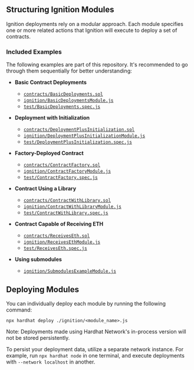 ## Structuring Ignition Modules

Ignition deployments rely on a modular approach. Each module specifies one or more related actions that Ignition will
execute to deploy a set of contracts.

### Included Examples

The following examples are part of this repository. It's recommended to go through them sequentially for better
understanding:

- **Basic Contract Deployments**

    - [`contracts/BasicDeployments.sol`](../../../chain-deployment-buildbear/hardhat-ignition/contracts/BasicDeployments.sol)
    - [`ignition/BasicDeploymentsModule.js`](../../../chain-deployment-buildbear/hardhat-ignition/ignition/BasicDeploymentsModule.js)
    - [`test/BasicDeployments.spec.js`](../../../chain-deployment-buildbear/hardhat-ignition/test/BasicDeployments.js)

- **Deployment with Initialization**

    - [`contracts/DeploymentPlusInitialization.sol`](../../../chain-deployment-buildbear/hardhat-ignition/contracts/DeploymentPlusInitialization.sol)
    - [`ignition/DeploymentPlusInitializationModule.js`](../../../chain-deployment-buildbear/hardhat-ignition/ignition/DeploymentPlusInitializationModule.js)
    - [`test/DeploymentPlusInitialization.spec.js`](../../../chain-deployment-buildbear/hardhat-ignition/test/DeploymentPlusInitialization.js)

- **Factory-Deployed Contract**

    - [`contracts/ContractFactory.sol`](../../../chain-deployment-buildbear/hardhat-ignition/contracts/ContractFactory.sol)
    - [`ignition/ContractFactoryModule.js`](../../../chain-deployment-buildbear/hardhat-ignition/ignition/ContractFactoryModule.js)
    - [`test/ContractFactory.spec.js`](../../../chain-deployment-buildbear/hardhat-ignition/test/ContractFactory.js)

- **Contract Using a Library**

    - [`contracts/ContractWithLibrary.sol`](../../../chain-deployment-buildbear/hardhat-ignition/contracts/ContractWithLibrary.sol)
    - [`ignition/ContractWithLibraryModule.js`](../../../chain-deployment-buildbear/hardhat-ignition/ignition/ContractWithLibraryModule.js)
    - [`test/ContractWithLibrary.spec.js`](../../../chain-deployment-buildbear/hardhat-ignition/test/ContractWithLibrary.js)

- **Contract Capable of Receiving ETH**

    - [`contracts/ReceivesEth.sol`](../../../chain-deployment-buildbear/hardhat-ignition/contracts/ReceivesEth.sol)
    - [`ignition/ReceivesEthModule.js`](../../../chain-deployment-buildbear/hardhat-ignition/ignition/ReceivesEthModule.js)
    - [`test/ReceivesEth.spec.js`](../../../chain-deployment-buildbear/hardhat-ignition/test/ReceivesEth.js)

- **Using submodules**

    - [`ignition/SubmodulesExampleModule.js`](../../../chain-deployment-buildbear/hardhat-ignition/ignition/SubmodulesExampleModule.js)

## Deploying Modules

You can individually deploy each module by running the following command:

```shell
npx hardhat deploy ./ignition/<module_name>.js
```

Note: Deployments made using Hardhat Network's in-process version will not be stored persistently.

To persist your deployment data, utilize a separate network instance. For example, run `npx hardhat node` in one
terminal, and execute deployments with `--network localhost` in another.
